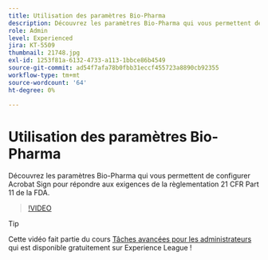 ```yaml
---
title: Utilisation des paramètres Bio-Pharma
description: Découvrez les paramètres Bio-Pharma qui vous permettent de configurer Acrobat Sign pour répondre aux exigences de la règlementation 21 CFR Part 11 de la FDA
role: Admin
level: Experienced
jira: KT-5509
thumbnail: 21748.jpg
exl-id: 1253f81a-6132-4733-a113-1bbce86b4549
source-git-commit: ad54f7afa78b0fbb31eccf455723a8890cb92355
workflow-type: tm+mt
source-wordcount: '64'
ht-degree: 0%

---
```


# Utilisation des paramètres Bio-Pharma

Découvrez les paramètres Bio-Pharma qui vous permettent de configurer Acrobat Sign pour répondre aux exigences de la règlementation 21 CFR Part 11 de la FDA.

>[!VIDEO](https://video.tv.adobe.com/v/21748?quality=12&learn=on&hidetitle=true)

>[!TIP]
>
>Cette vidéo fait partie du cours [Tâches avancées pour les administrateurs](https://experienceleague.adobe.com/?recommended=Sign-A-1-2020.1) qui est disponible gratuitement sur Experience League !
